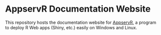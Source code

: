 # AppservR Documentation Website

This repository hosts the documentation website for [AppservR](https://github.com/appservR/appservR), a program to deploy
R Web apps (Shiny, etc.) easily on Windows and Linux.